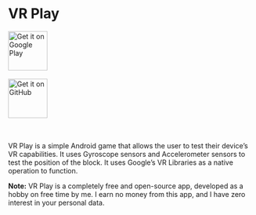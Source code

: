 VR Play
==============
<a href="https://play.google.com/store/apps/" target="_blank">
<img src="https://play.google.com/intl/en_us/badges/images/generic/en-play-badge.png" alt="Get it on Google Play" height="80"/></a>
<br>
<br>
<a href="https://github.com/Jyotirdeb/SpeakDict/blob/master/app/app-release.apk" target="_blank">
<img src="https://assets-cdn.github.com/images/modules/logos_page/GitHub-Logo.png" alt="Get it on GitHub" height="80"/></a>
<br>
<br>
<br>

VR Play is a simple Android game that allows the user to test their device’s VR capabilities.
It uses Gyroscope sensors and Accelerometer sensors to test the position of the block.
It uses Google’s VR Libraries as a native operation to function.

<b>Note:</b> VR Play is a completely free and open-source app, developed as a hobby on free time by me.  I earn no money from this app, and I have zero interest in your personal data.